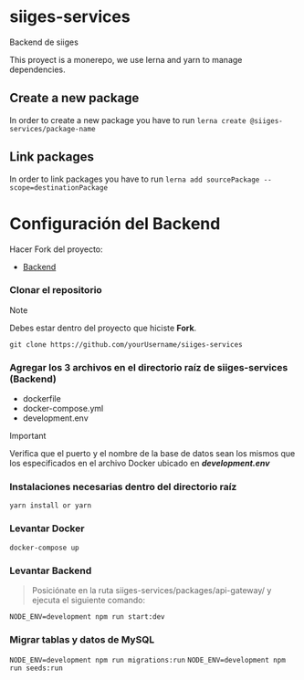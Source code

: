 # siiges-services
Backend de siiges

This proyect is a monerepo, we use lerna and yarn to manage dependencies.

## Create a new package
In order to create a new package you have to run `lerna create @siiges-services/package-name`

## Link packages
In order to link packages you have to run `lerna add sourcePackage --scope=destinationPackage`

# Configuración del Backend
Hacer Fork del proyecto:
- [Backend](https://github.com/subsesjal/siiges-services)

### Clonar el repositorio
>[!NOTE]
> Debes estar dentro del proyecto que hiciste **Fork**.

```git clone https://github.com/yourUsername/siiges-services```

### Agregar los 3 archivos en el directorio raíz de siiges-services (Backend)
- dockerfile
- docker-compose.yml
- development.env

> [!IMPORTANT]
> Verifica que el puerto y el nombre de la base de datos sean los mismos que los especificados en el archivo Docker ubicado en ***development.env***

### Instalaciones necesarias dentro del directorio raíz
```yarn install or yarn```

### Levantar Docker
```docker-compose up```

### Levantar Backend
> Posiciónate en la ruta siiges-services/packages/api-gateway/ y ejecuta el siguiente comando:

```NODE_ENV=development npm run start:dev```

### Migrar tablas y datos de MySQL
```NODE_ENV=development npm run migrations:run```
```NODE_ENV=development npm run seeds:run```
